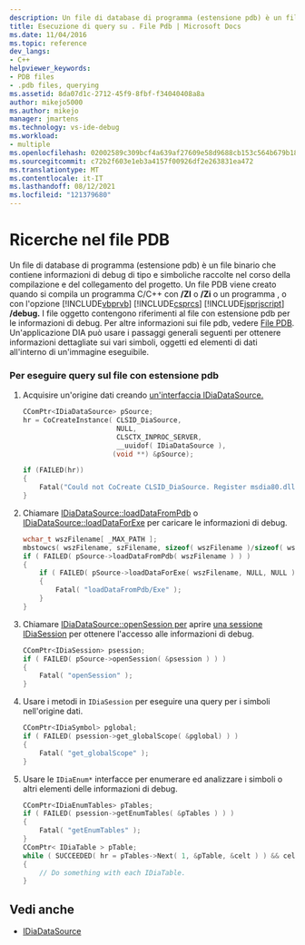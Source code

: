 ```yaml
---
description: Un file di database di programma (estensione pdb) è un file binario che contiene informazioni di debug di tipo e simboliche raccolte nel corso della compilazione e del collegamento del progetto.
title: Esecuzione di query su . File Pdb | Microsoft Docs
ms.date: 11/04/2016
ms.topic: reference
dev_langs:
- C++
helpviewer_keywords:
- PDB files
- .pdb files, querying
ms.assetid: 8da07d1c-2712-45f9-8fbf-f34040408a8a
author: mikejo5000
ms.author: mikejo
manager: jmartens
ms.technology: vs-ide-debug
ms.workload:
- multiple
ms.openlocfilehash: 02002589c309bcf4a639af27609e58d9688cb153c564b679b188e0535dd7d720
ms.sourcegitcommit: c72b2f603e1eb3a4157f00926df2e263831ea472
ms.translationtype: MT
ms.contentlocale: it-IT
ms.lasthandoff: 08/12/2021
ms.locfileid: "121379680"
---
```

# <a name="querying-the-pdb-file"></a>Ricerche nel file PDB
Un file di database di programma (estensione pdb) è un file binario che contiene informazioni di debug di tipo e simboliche raccolte nel corso della compilazione e del collegamento del progetto. Un file PDB viene creato quando si compila un programma C/C++ con **/ZI** o **/Zi** o un programma , o con l'opzione [!INCLUDE[vbprvb](../../code-quality/includes/vbprvb_md.md)] [!INCLUDE[csprcs](../../data-tools/includes/csprcs_md.md)] [!INCLUDE[jsprjscript](../../debugger/debug-interface-access/includes/jsprjscript_md.md)] **/debug.** I file oggetto contengono riferimenti al file con estensione pdb per le informazioni di debug. Per altre informazioni sui file pdb, vedere [File PDB](/previous-versions/visualstudio/visual-studio-2010/yd4f8bd1(v=vs.100)). Un'applicazione DIA può usare i passaggi generali seguenti per ottenere informazioni dettagliate sui vari simboli, oggetti ed elementi di dati all'interno di un'immagine eseguibile.

### <a name="to-query-the-pdb-file"></a>Per eseguire query sul file con estensione pdb

1. Acquisire un'origine dati creando [un'interfaccia IDiaDataSource.](../../debugger/debug-interface-access/idiadatasource.md)

    ```C++
    CComPtr<IDiaDataSource> pSource;
    hr = CoCreateInstance( CLSID_DiaSource,
                           NULL,
                           CLSCTX_INPROC_SERVER,
                           __uuidof( IDiaDataSource ),
                          (void **) &pSource);

    if (FAILED(hr))
    {
        Fatal("Could not CoCreate CLSID_DiaSource. Register msdia80.dll." );
    }
    ```

2. Chiamare [IDiaDataSource::loadDataFromPdb](../../debugger/debug-interface-access/idiadatasource-loaddatafrompdb.md) o [IDiaDataSource::loadDataForExe](../../debugger/debug-interface-access/idiadatasource-loaddataforexe.md) per caricare le informazioni di debug.

    ```C++
    wchar_t wszFilename[ _MAX_PATH ];
    mbstowcs( wszFilename, szFilename, sizeof( wszFilename )/sizeof( wszFilename[0] ) );
    if ( FAILED( pSource->loadDataFromPdb( wszFilename ) ) )
    {
        if ( FAILED( pSource->loadDataForExe( wszFilename, NULL, NULL ) ) )
        {
            Fatal( "loadDataFromPdb/Exe" );
        }
    }
    ```

3. Chiamare [IDiaDataSource::openSession per](../../debugger/debug-interface-access/idiadatasource-opensession.md) aprire [una sessione IDiaSession](../../debugger/debug-interface-access/idiasession.md) per ottenere l'accesso alle informazioni di debug.

    ```C++
    CComPtr<IDiaSession> psession;
    if ( FAILED( pSource->openSession( &psession ) ) )
    {
        Fatal( "openSession" );
    }
    ```

4. Usare i metodi in `IDiaSession` per eseguire una query per i simboli nell'origine dati.

    ```C++
    CComPtr<IDiaSymbol> pglobal;
    if ( FAILED( psession->get_globalScope( &pglobal) ) )
    {
        Fatal( "get_globalScope" );
    }
    ```

5. Usare le `IDiaEnum*` interfacce per enumerare ed analizzare i simboli o altri elementi delle informazioni di debug.

    ```C++
    CComPtr<IDiaEnumTables> pTables;
    if ( FAILED( psession->getEnumTables( &pTables ) ) )
    {
        Fatal( "getEnumTables" );
    }
    CComPtr< IDiaTable > pTable;
    while ( SUCCEEDED( hr = pTables->Next( 1, &pTable, &celt ) ) && celt == 1 )
    {
        // Do something with each IDiaTable.
    }
    ```

## <a name="see-also"></a>Vedi anche
- [IDiaDataSource](../../debugger/debug-interface-access/idiadatasource.md)
